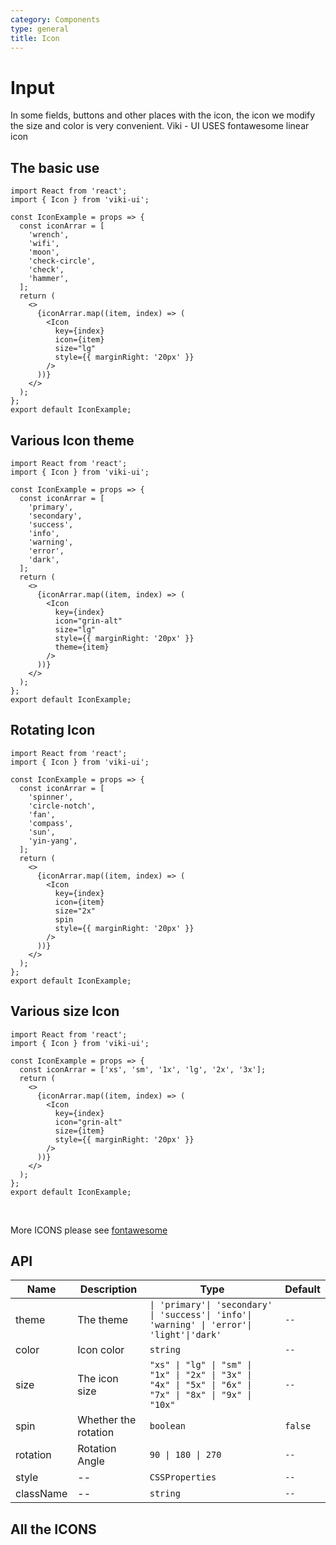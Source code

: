 ```yaml
---
category: Components
type: general
title: Icon
---
```


# Input

In some fields, buttons and other places with the icon, the icon we modify the size and color is very convenient.
Viki - UI USES fontawesome linear icon

## The basic use

```tsx
import React from 'react';
import { Icon } from 'viki-ui';

const IconExample = props => {
  const iconArrar = [
    'wrench',
    'wifi',
    'moon',
    'check-circle',
    'check',
    'hammer',
  ];
  return (
    <>
      {iconArrar.map((item, index) => (
        <Icon
          key={index}
          icon={item}
          size="lg"
          style={{ marginRight: '20px' }}
        />
      ))}
    </>
  );
};
export default IconExample;
```

## Various Icon theme

```tsx
import React from 'react';
import { Icon } from 'viki-ui';

const IconExample = props => {
  const iconArrar = [
    'primary',
    'secondary',
    'success',
    'info',
    'warning',
    'error',
    'dark',
  ];
  return (
    <>
      {iconArrar.map((item, index) => (
        <Icon
          key={index}
          icon="grin-alt"
          size="lg"
          style={{ marginRight: '20px' }}
          theme={item}
        />
      ))}
    </>
  );
};
export default IconExample;
```

## Rotating Icon

```tsx
import React from 'react';
import { Icon } from 'viki-ui';

const IconExample = props => {
  const iconArrar = [
    'spinner',
    'circle-notch',
    'fan',
    'compass',
    'sun',
    'yin-yang',
  ];
  return (
    <>
      {iconArrar.map((item, index) => (
        <Icon
          key={index}
          icon={item}
          size="2x"
          spin
          style={{ marginRight: '20px' }}
        />
      ))}
    </>
  );
};
export default IconExample;
```

## Various size Icon

```tsx
import React from 'react';
import { Icon } from 'viki-ui';

const IconExample = props => {
  const iconArrar = ['xs', 'sm', '1x', 'lg', '2x', '3x'];
  return (
    <>
      {iconArrar.map((item, index) => (
        <Icon
          key={index}
          icon="grin-alt"
          size={item}
          style={{ marginRight: '20px' }}
        />
      ))}
    </>
  );
};
export default IconExample;
```

<br/>

More ICONS please see [fontawesome](https://fontawesome.com/icons?d=gallery&p=2&s=solid&m=free)

## API

| Name      | Description          | Type                                                                                                    | Default |
| --------- | -------------------- | ------------------------------------------------------------------------------------------------------- | ------- |
| theme     | The theme            | `\| 'primary'\| 'secondary' \| 'success'\| 'info'\| 'warning' \| 'error'\| 'light'\|'dark'`             | `--`    |
| color     | Icon color           | `string`                                                                                                | `--`    |
| size      | The icon size        | `"xs" \| "lg" \| "sm" \| "1x" \| "2x" \| "3x" \| "4x" \| "5x" \| "6x" \| "7x" \| "8x" \| "9x" \| "10x"` | `--`    |
| spin      | Whether the rotation | `boolean`                                                                                               | `false` |  | `--` |
| rotation  | Rotation Angle       | `90 \| 180 \| 270`                                                                                      | `--`    |
| style     | --                   | `CSSProperties`                                                                                         | `--`    |
| className | --                   | `string`                                                                                                | `--`    |

## All the ICONS

<code src='./icons/showAllIcons.tsx'></code>
